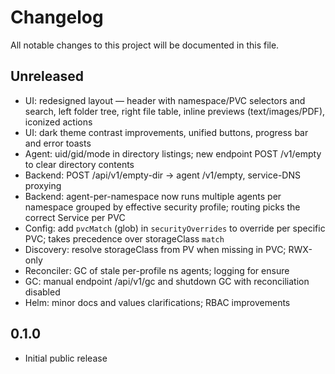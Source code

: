 # Changelog

All notable changes to this project will be documented in this file.

## Unreleased

- UI: redesigned layout — header with namespace/PVC selectors and search, left folder tree, right file table, inline previews (text/images/PDF), iconized actions
- UI: dark theme contrast improvements, unified buttons, progress bar and error toasts
- Agent: uid/gid/mode in directory listings; new endpoint POST /v1/empty to clear directory contents
- Backend: POST /api/v1/empty-dir -> agent /v1/empty, service-DNS proxying
- Backend: agent-per-namespace now runs multiple agents per namespace grouped by effective security profile; routing picks the correct Service per PVC
- Config: add `pvcMatch` (glob) in `securityOverrides` to override per specific PVC; takes precedence over storageClass `match`
- Discovery: resolve storageClass from PV when missing in PVC; RWX-only
- Reconciler: GC of stale per-profile ns agents; logging for ensure
- GC: manual endpoint /api/v1/gc and shutdown GC with reconciliation disabled
- Helm: minor docs and values clarifications; RBAC improvements

## 0.1.0

- Initial public release
